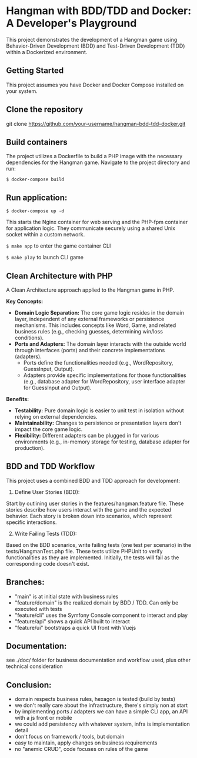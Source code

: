 # Hangman with BDD/TDD and Docker: A Developer's Playground
This project demonstrates the development of a Hangman game using Behavior-Driven Development (BDD) and Test-Driven Development (TDD) within a Dockerized environment.

## Getting Started
This project assumes you have Docker and Docker Compose installed on your system.

## Clone the repository

git clone https://github.com/your-username/hangman-bdd-tdd-docker.git


## Build containers

The project utilizes a Dockerfile to build a PHP image with the necessary dependencies for the Hangman game. 
Navigate to the project directory and run:

``$ docker-compose build``


## Run application:

``$ docker-compose up -d`` 

This starts the Nginx container for web serving and the PHP-fpm container for application logic. They communicate securely using a shared Unix socket within a custom network.

``$ make app`` to enter the game container CLI

``$ make play`` to launch CLI game

## Clean Architecture with PHP

A Clean Architecture approach applied to the Hangman game in PHP.

**Key Concepts:**

* **Domain Logic Separation:** The core game logic resides in the domain layer, independent of any external frameworks or persistence mechanisms. This includes concepts like Word, Game, and related business rules (e.g., checking guesses, determining win/loss conditions).
* **Ports and Adapters:** The domain layer interacts with the outside world through interfaces (ports) and their concrete implementations (adapters).
    * Ports define the functionalities needed (e.g., WordRepository, GuessInput, Output).
    * Adapters provide specific implementations for those functionalities (e.g., database adapter for WordRepository, user interface adapter for GuessInput and Output).

**Benefits:**

* **Testability:** Pure domain logic is easier to unit test in isolation without relying on external dependencies.
* **Maintainability:** Changes to persistence or presentation layers don't impact the core game logic.
* **Flexibility:** Different adapters can be plugged in for various environments (e.g., in-memory storage for testing, database adapter for production).


## BDD and TDD Workflow

This project uses a combined BDD and TDD approach for development:

1. Define User Stories (BDD):

Start by outlining user stories in the features/hangman.feature file.
These stories describe how users interact with the game and the expected behavior.
Each story is broken down into scenarios, which represent specific interactions.

2. Write Failing Tests (TDD):

Based on the BDD scenarios, write failing tests (one test per scenario) in the tests/HangmanTest.php file.
These tests utilize PHPUnit to verify functionalities as they are implemented.
Initially, the tests will fail as the corresponding code doesn't exist.

## Branches:

- "main" is at initial state with business rules
- "feature/domain" is the realized domain by BDD / TDD. Can only be executed with tests
- "feature/cli" uses the Symfony Console component to interact and play
- "feature/api" shows a quick API built to interact
- "feature/ui" bootstraps a quick UI front with Vuejs

## Documentation:
see ./doc/ folder for business documentation and workflow used, plus other technical consideration

## Conclusion:

- domain respects business rules, hexagon is tested (build by tests)
- we don't really care about the infrastructure, there's simply non at start
- by implementing ports / adapters we can have a simple CLI app, an API with a js front or mobile
- we could add persistency with whatever system, infra is implementation detail
- don't focus on framework / tools, but domain
- easy to maintain, apply changes on business requirements
- no "anemic CRUD", code focuses on rules of the game